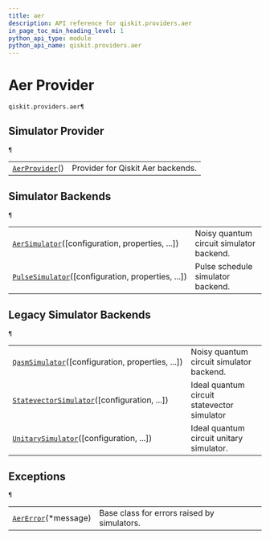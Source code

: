 ```yaml
---
title: aer
description: API reference for qiskit.providers.aer
in_page_toc_min_heading_level: 1
python_api_type: module
python_api_name: qiskit.providers.aer
---
```


<span id="module-qiskit.providers.aer" />

# Aer Provider

<span id="module-qiskit.providers.aer" />

`qiskit.providers.aer¶`

## Simulator Provider

<span id="module-qiskit.providers.aer" />

`¶`

|                                                                                        |                                   |
| -------------------------------------------------------------------------------------- | --------------------------------- |
| [`AerProvider`](qiskit.providers.aer.AerProvider "qiskit.providers.aer.AerProvider")() | Provider for Qiskit Aer backends. |

## Simulator Backends

<span id="module-qiskit.providers.aer" />

`¶`

|                                                                                                                                  |                                          |
| -------------------------------------------------------------------------------------------------------------------------------- | ---------------------------------------- |
| [`AerSimulator`](qiskit.providers.aer.AerSimulator "qiskit.providers.aer.AerSimulator")(\[configuration, properties, ...])       | Noisy quantum circuit simulator backend. |
| [`PulseSimulator`](qiskit.providers.aer.PulseSimulator "qiskit.providers.aer.PulseSimulator")(\[configuration, properties, ...]) | Pulse schedule simulator backend.        |

## Legacy Simulator Backends

<span id="module-qiskit.providers.aer" />

`¶`

|                                                                                                                                        |                                             |
| -------------------------------------------------------------------------------------------------------------------------------------- | ------------------------------------------- |
| [`QasmSimulator`](qiskit.providers.aer.QasmSimulator "qiskit.providers.aer.QasmSimulator")(\[configuration, properties, ...])          | Noisy quantum circuit simulator backend.    |
| [`StatevectorSimulator`](qiskit.providers.aer.StatevectorSimulator "qiskit.providers.aer.StatevectorSimulator")(\[configuration, ...]) | Ideal quantum circuit statevector simulator |
| [`UnitarySimulator`](qiskit.providers.aer.UnitarySimulator "qiskit.providers.aer.UnitarySimulator")(\[configuration, ...])             | Ideal quantum circuit unitary simulator.    |

## Exceptions

<span id="module-qiskit.providers.aer" />

`¶`

|                                                                                        |                                             |
| -------------------------------------------------------------------------------------- | ------------------------------------------- |
| [`AerError`](qiskit.providers.aer.AerError "qiskit.providers.aer.AerError")(\*message) | Base class for errors raised by simulators. |

